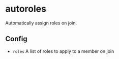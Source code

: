# autoroles
Automatically assign roles on join.

## Config
- `roles` A list of roles to apply to a member on join